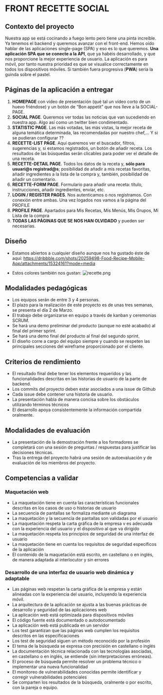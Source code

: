 # FRONT RECETTE SOCIAL

## Contexto del proyecto

Nuestra app se está cocinando a fuego lento pero tiene una pinta increíble. Ya tenemos el backend y queremos avanzar con el front-end. Hemos oído hablar de las aplicaciones single-page (SPA) y eso es lo que queremos. **Una aplicación SPA que se conecte a la API**, que ya habéis desarrollado, y que nos proporcione la mejor experiencia de usuario. La aplicación es para móvil, por tanto nuestra prioridad es que se visualice correctamente en todos los dispositivos móviles. Si también fuera progresiva (**PWA**) sería la guinda sobre el pastel.

## Páginas de la aplicación a entregar

1. **HOMEPAGE** con vídeo de presentación (qué tal un vídeo corto de un huevo friéndose) y un botón de “Bon appetit” que nos lleve a la SOCIAL-PAGE.
2. **SOCIAL PAGE**. Queremos ver todas las noticias que van sucediendo en nuestra app. Algo así como un twitter bien condimentado.
3. **STATISTIC PAGE**. Las más votadas, las más vistas, la mejor receta de alguna temática determinada, las recomendadas por nuestro chef,… Y si se pudieran configurar ??
4. **RECETTE-LIST PAGE**. Aquí queremos ver el buscador, filtros, sugerencias y, si estamos registrados, un botón de añadir receta. Los resultados de las búsquedas serán clicables para poder ver el detalle de una receta.
5. **RECETTE-DETAIL PAGE**. Todos los datos de la receta y, **sólo para usuari@s registrad@s**; posibilidad de añadir a mis recetas favoritas, añadir ingredientes a la lista de la compra y, también, posibilidad de añadir un comentario.
6. **RECETTE-FORM PAGE**. Formulario para añadir una receta: título, instrucciones, añadir ingredientes, enviar, etc.
7. **LOGIN / REGISTER PAGES**. Nos autenticamos o nos registramos. Con conexión entre ambas. Una vez logados nos vamos a la página del PROFILE
8. **PROFILE PAGE**. Apartados para Mis Recetas, Mis Menús, Mis Grupos, Mi Lista de la compra
9. **TODAS LAS PÁGINAS QUE SE NOS HAN OLVIDADO** y pueden ser necesarias.

## Diseño

- Estamos abiertos a cualquier diseño aunque nos ha gustado éste de aquí: 
https://dribbble.com/shots/20259498-Food-Recipe-Mobile-App/attachments/15324161?mode=media

- Estos colores también nos gustan:
![recette.png](https://imgur.com/NMKDiIq.png)

## Modalidades pedagógicas

- Los equipos serán de entre 3 y 4 personas.
- El plazo para la realización de este proyecto es de unas tres semanas, se presenta el día 2 de Marzo.
- El trabajo debe organizarse en equipo a través de kanban y ceremonias SCRUM.
- Se hará una demo preliminar del producto (aunque no esté acabado) al final del primer sprint.
- Se hará una demo final del producto al final del segundo sprint.
- El diseño corre a cargo del equipo siempre y cuando se respeten las principales secciones del wireframe proporcionado por el cliente.

## Criterios de rendimiento

- El resultado final debe tener los elementos requeridos y las funcionalidades descritas en las historias de usuario de la parte de backend.
- Los commits del proyecto deben estar asociados a una issue de Github
- Cada issue debe contener una historia de usuario.
- La presentación habla de manera concisa sobre los obstáculos utilizando términos técnicos
- El desarrollo apoya consistentemente la información compartida oralmente.

## Modalidades de evaluación

- La presentación de la demostración frente a los formadores se completará con una sesión de preguntas / respuestas para justificar las decisiones técnicas.
- Tras la entrega del proyecto habrá una sesión de autoevaluación y de evaluación de los miembros del proyecto.

## Competencias a validar
### **Maquetación web**

- La maquetación tiene en cuenta las características funcionales descritas en los casos de uso o historias de usuario
- La secuencia de pantallas se formaliza mediante un diagrama
- La maquetación y la secuencia de pantallas son validadas por el usuario
- La maquetación respeta la carta gráfica de la empresa v es adecuada con la experiencia del usuario y el dispositivo al que va dirigido
- La maquetación respeta los principios de seguridad de una interfaz de usuario
- La maquetación tiene en cuenta los requisitos de seguridad específicos de la aplicación
- El contenido de la maquetación está escrito, en castellano o en inglés, de manera adaptada al interlocutor y sin errores

### Desarrollo de una interfaz de usuario web dinámica y adaptable

- Las páginas web respetan la carta gráfica de la empresa y están alineadas con la experiencia del usuario, incluyendo la experiencia móvil.
- La arquitectura de la aplicación se ajusta a las buenas prácticas de desarrollo y seguridad de las aplicaciones web
- La aplicación web está optimizada para dispositivos móviles
- El código fuente está documentado o autodocumentado
- La aplicación web está publicada en un servidor
- Los test garantizan que las páginas web cumplen los requisitos descritos en las especificaciones
- Los test de seguridad siguen un método reconocido por la profesión
- El tema de la búsqueda se expresa con precisión en castellano o inglés
- La documentación técnica relacionada con las tecnologías asociadas, en castellano o en inglés, se entiende (sin interpretaciones erróneas).
- El proceso de búsqueda permite resolver un problema técnico o implementar una nueva funcionalidad
- El monitoreo de vulnerabilidades conocidas permite identificar y corregir vulnerabilidades potenciales
- Se comparten los resultados de la búsqueda, oralmente o por escrito, con la pareja o equipo.